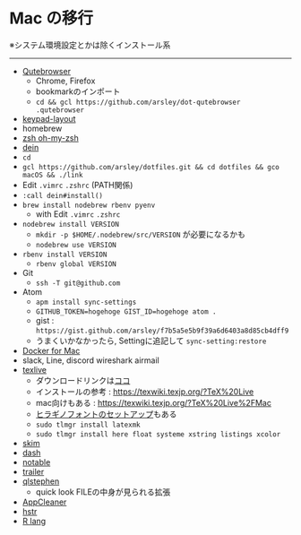 # Mac の移行

※システム環境設定とかは除くインストール系

---

- [Qutebrowser](https://github.com/qutebrowser/qutebrowser)
  - Chrome, Firefox
  - bookmarkのインポート
  - `cd && gcl https://github.com/arsley/dot-qutebrowser .qutebrowser`
- [keypad-layout](https://github.com/janten/keypad-layout)
- homebrew
- [zsh oh-my-zsh](https://sourabhbajaj.com/mac-setup/iTerm/zsh.html)
- [dein](https://github.com/Shougo/dein.vim)
- `cd`
- `gcl https://github.com/arsley/dotfiles.git && cd dotfiles && gco macOS && ./link`
- Edit `.vimrc` `.zshrc` (PATH関係)
- `:call dein#install()`
- `brew install nodebrew rbenv pyenv`
  - with Edit `.vimrc` `.zshrc`
- `nodebrew install VERSION`
  - `mkdir -p $HOME/.nodebrew/src/VERSION` が必要になるかも
  - `nodebrew use VERSION`
- `rbenv install VERSION`
  - `rbenv global VERSION`
- Git
  - `ssh -T git@github.com`
- Atom
  - `apm install sync-settings`
  - `GITHUB_TOKEN=hogehoge GIST_ID=hogehoge atom .`
  - gist : `https://gist.github.com/arsley/f7b5a5e5b9f39a6d6403a8d85cb4dff9`
  - うまくいかなかったら, Settingに追記して `sync-setting:restore`
- [Docker for Mac](https://hub.docker.com/editions/community/docker-ce-desktop-mac)
- slack, Line, discord wireshark airmail
- [texlive](https://tug.org/texlive/)
  - ダウンロードリンクは[ココ](https://tug.org/texlive/acquire-netinstall.html)
  - インストールの参考 : https://texwiki.texjp.org/?TeX%20Live
  - mac向けもある : https://texwiki.texjp.org/?TeX%20Live%2FMac
  - [ヒラギノフォントのセットアップ](https://texwiki.texjp.org/?%E3%83%92%E3%83%A9%E3%82%AE%E3%83%8E%E3%83%95%E3%82%A9%E3%83%B3%E3%83%88#macos-hiragino-setup)もある
  - `sudo tlmgr install latexmk`
  - `sudo tlmgr install here float systeme xstring listings xcolor`
- [skim](https://skim-app.sourceforge.io/)
- [dash](https://kapeli.com/dash)
- [notable](https://github.com/notable/notable)
- [trailer](http://ptsochantaris.github.io/trailer/)
- [qlstephen](https://github.com/whomwah/qlstephen)
  - quick look FILEの中身が見られる拡張
- [AppCleaner](https://freemacsoft.net/appcleaner/)
- [hstr](https://github.com/dvorka/hstr)
- [R lang](https://cran.r-project.org/bin/macosx/)
